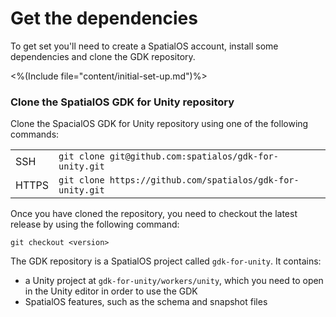# Get the dependencies



To get set you'll need to create a SpatialOS account, install some dependencies and clone the GDK repository.

<%(Include file="content/initial-set-up.md")%>

### Clone the SpatialOS GDK for Unity repository

Clone the SpacialOS GDK for Unity repository using one of the following commands:

|     |     |
| --- | --- |
| SSH | `git clone git@github.com:spatialos/gdk-for-unity.git` |
| HTTPS | `git clone https://github.com/spatialos/gdk-for-unity.git` |

Once you have cloned the repository, you need to checkout the latest release by using the following command: 

```
git checkout <version>
```

The GDK repository is a SpatialOS project called `gdk-for-unity`. It contains:

  * a Unity project at `gdk-for-unity/workers/unity`, which you need to open in the Unity editor in order to use the GDK
  * SpatialOS features, such as the schema and snapshot files


